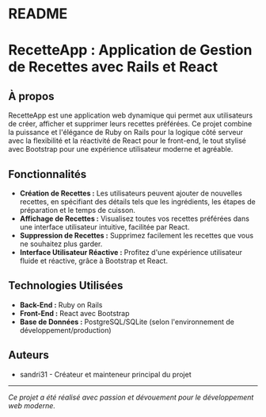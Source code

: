 # README

# RecetteApp : Application de Gestion de Recettes avec Rails et React

## À propos
RecetteApp est une application web dynamique qui permet aux utilisateurs de créer, afficher et supprimer leurs recettes préférées. Ce projet combine la puissance et l'élégance de Ruby on Rails pour la logique côté serveur avec la flexibilité et la réactivité de React pour le front-end, le tout stylisé avec Bootstrap pour une expérience utilisateur moderne et agréable.

## Fonctionnalités
- **Création de Recettes :** Les utilisateurs peuvent ajouter de nouvelles recettes, en spécifiant des détails tels que les ingrédients, les étapes de préparation et le temps de cuisson.
- **Affichage de Recettes :** Visualisez toutes vos recettes préférées dans une interface utilisateur intuitive, facilitée par React.
- **Suppression de Recettes :** Supprimez facilement les recettes que vous ne souhaitez plus garder.
- **Interface Utilisateur Réactive :** Profitez d'une expérience utilisateur fluide et réactive, grâce à Bootstrap et React.

## Technologies Utilisées
- **Back-End :** Ruby on Rails
- **Front-End :** React avec Bootstrap
- **Base de Données :** PostgreSQL/SQLite (selon l'environnement de développement/production)

## Auteurs
- sandri31 - Créateur et mainteneur principal du projet

---
*Ce projet a été réalisé avec passion et dévouement pour le développement web moderne.*

